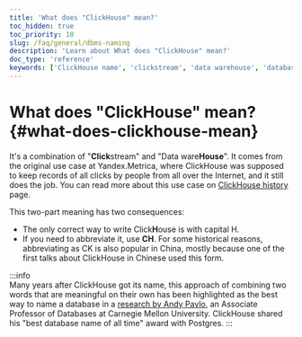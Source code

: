 ```yaml
---
title: 'What does "ClickHouse" mean?'
toc_hidden: true
toc_priority: 10
slug: /faq/general/dbms-naming
description: 'Learn about What does "ClickHouse" mean?'
doc_type: 'reference'
keywords: ['ClickHouse name', 'clickstream', 'data warehouse', 'database naming', 'ClickHouse history']
---
```


# What does "ClickHouse" mean? {#what-does-clickhouse-mean}

It's a combination of "**Click**stream" and "Data ware**House**". It comes from the original use case at Yandex.Metrica, where ClickHouse was supposed to keep records of all clicks by people from all over the Internet, and it still does the job. You can read more about this use case on [ClickHouse history](../../about-us/history.md) page.

This two-part meaning has two consequences:

- The only correct way to write Click**H**ouse is with capital H.
- If you need to abbreviate it, use **CH**. For some historical reasons, abbreviating as CK is also popular in China, mostly because one of the first talks about ClickHouse in Chinese used this form.

:::info    
Many years after ClickHouse got its name, this approach of combining two words that are meaningful on their own has been highlighted as the best way to name a database in a [research by Andy Pavlo](https://www.cs.cmu.edu/~pavlo/blog/2020/03/on-naming-a-database-management-system.html), an Associate Professor of Databases at Carnegie Mellon University. ClickHouse shared his "best database name of all time" award with Postgres.
:::
